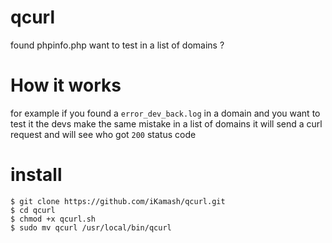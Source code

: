 # qcurl
found phpinfo.php want to test in a list of domains ? 


# How it works 
for example if you found a `error_dev_back.log` in a domain and you want to test it the devs make the same mistake in a list of domains 
it will send a curl request and will see who got `200` status code 


# install 
```
$ git clone https://github.com/iKamash/qcurl.git
$ cd qcurl
$ chmod +x qcurl.sh
$ sudo mv qcurl /usr/local/bin/qcurl
``` 
